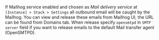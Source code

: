 If Mailhog service enabled and chosen as _Mail delivery service_ at `[Instance] > Stack > Settings` all outbound email will be caught by the Mailhog. You can view and release these emails from Mailhog UI, the URL can be found from Domains tab. When release specify `opensmtpd` in `SMTP server` field if you want to release emails to the default Mail transfer agent (OpenSMTPD).
